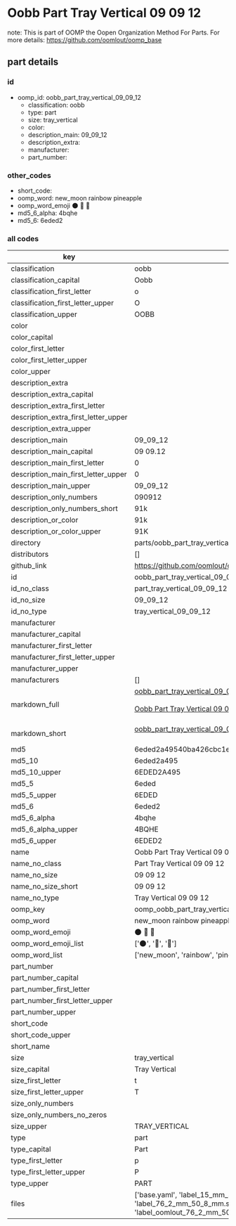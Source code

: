 # Oobb Part Tray Vertical 09 09 12  

note: This is part of OOMP the Oopen Organization Method For Parts. For more details: https://github.com/oomlout/oomp_base

##  part details





### id
* oomp_id: oobb_part_tray_vertical_09_09_12
  * classification: oobb
  * type: part
  * size: tray_vertical
  * color: 
  * description_main: 09_09_12
  * description_extra: 
  * manufacturer: 
  * part_number: 

### other_codes
* short_code: 
* oomp_word: new_moon rainbow pineapple
* oomp_word_emoji :new_moon: :rainbow: :pineapple:
* md5_6_alpha: 4bqhe
* md5_6: 6eded2

### all codes 
| key | value |  
| --- | --- |  
| classification | oobb |  
| classification_capital | Oobb |  
| classification_first_letter | o |  
| classification_first_letter_upper | O |  
| classification_upper | OOBB |  
| color |  |  
| color_capital |  |  
| color_first_letter |  |  
| color_first_letter_upper |  |  
| color_upper |  |  
| description_extra |  |  
| description_extra_capital |  |  
| description_extra_first_letter |  |  
| description_extra_first_letter_upper |  |  
| description_extra_upper |  |  
| description_main | 09_09_12 |  
| description_main_capital | 09 09.12 |  
| description_main_first_letter | 0 |  
| description_main_first_letter_upper | 0 |  
| description_main_upper | 09_09_12 |  
| description_only_numbers | 090912 |  
| description_only_numbers_short | 91k |  
| description_or_color | 91k |  
| description_or_color_upper | 91K |  
| directory | parts/oobb_part_tray_vertical_09_09_12 |  
| distributors | [] |  
| github_link | https://github.com/oomlout/oomlout_oomp_part_src/tree/main/parts/oobb_part_tray_vertical_09_09_12/working |  
| id | oobb_part_tray_vertical_09_09_12 |  
| id_no_class | part_tray_vertical_09_09_12 |  
| id_no_size | 09_09_12 |  
| id_no_type | tray_vertical_09_09_12 |  
| manufacturer |  |  
| manufacturer_capital |  |  
| manufacturer_first_letter |  |  
| manufacturer_first_letter_upper |  |  
| manufacturer_upper |  |  
| manufacturers | [] |  
| markdown_full | [oobb_part_tray_vertical_09_09_12](https://github.com/oomlout/oomlout_oomp_part_src/tree/main/parts/oobb_part_tray_vertical_09_09_12/working)<br>[](https://github.com/oomlout/oomlout_oomp_part_src/tree/main/parts/oobb_part_tray_vertical_09_09_12/working)<br>[Oobb Part Tray Vertical 09 09 12](https://github.com/oomlout/oomlout_oomp_part_src/tree/main/parts/oobb_part_tray_vertical_09_09_12/working)<br><br> |  
| markdown_short | [oobb_part_tray_vertical_09_09_12](https://github.com/oomlout/oomlout_oomp_part_src/tree/main/parts/oobb_part_tray_vertical_09_09_12/working)<br><br> |  
| md5 | 6eded2a49540ba426cbc1e75d99bd463 |  
| md5_10 | 6eded2a495 |  
| md5_10_upper | 6EDED2A495 |  
| md5_5 | 6eded |  
| md5_5_upper | 6EDED |  
| md5_6 | 6eded2 |  
| md5_6_alpha | 4bqhe |  
| md5_6_alpha_upper | 4BQHE |  
| md5_6_upper | 6EDED2 |  
| name | Oobb Part Tray Vertical 09 09 12 |  
| name_no_class | Part Tray Vertical 09 09 12 |  
| name_no_size | 09 09 12 |  
| name_no_size_short | 09 09 12 |  
| name_no_type | Tray Vertical 09 09 12 |  
| oomp_key | oomp_oobb_part_tray_vertical_09_09_12 |  
| oomp_word | new_moon rainbow pineapple |  
| oomp_word_emoji | :new_moon: :rainbow: :pineapple: |  
| oomp_word_emoji_list | [':new_moon:', ':rainbow:', ':pineapple:'] |  
| oomp_word_list | ['new_moon', 'rainbow', 'pineapple'] |  
| part_number |  |  
| part_number_capital |  |  
| part_number_first_letter |  |  
| part_number_first_letter_upper |  |  
| part_number_upper |  |  
| short_code |  |  
| short_code_upper |  |  
| short_name |  |  
| size | tray_vertical |  
| size_capital | Tray Vertical |  
| size_first_letter | t |  
| size_first_letter_upper | T |  
| size_only_numbers |  |  
| size_only_numbers_no_zeros |  |  
| size_upper | TRAY_VERTICAL |  
| type | part |  
| type_capital | Part |  
| type_first_letter | p |  
| type_first_letter_upper | P |  
| type_upper | PART |  
| files | ['base.yaml', 'label_15_mm_30_mm.pdf', 'label_15_mm_30_mm.svg', 'label_76_2_mm_50_8_mm.pdf', 'label_76_2_mm_50_8_mm.svg', 'label_oomlout_76_2_mm_50_8_mm.pdf', 'label_oomlout_76_2_mm_50_8_mm.svg', 'readme.md', 'working.json', 'working.yaml'] |  
